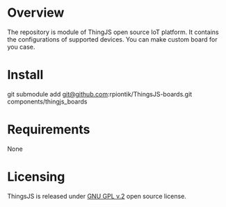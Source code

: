 # Overview
The repository is module of ThingJS open source IoT platform. 
It contains the configurations of supported devices.
You can make custom board for you case. 

# Install
git submodule add git@github.com:rpiontik/ThingsJS-boards.git components/thingjs_boards

# Requirements
None

# Licensing

ThingsJS is released under
[GNU GPL v.2](http://www.gnu.org/licenses/old-licenses/gpl-2.0.html)
open source license.
